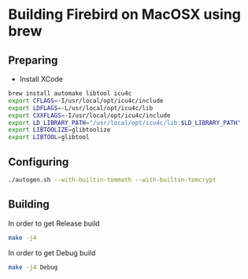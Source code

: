# Building Firebird on MacOSX using brew

## Preparing

- Install XCode


```bash
brew install automake libtool icu4c
export CFLAGS=-I/usr/local/opt/icu4c/include
export LDFLAGS=-L/usr/local/opt/icu4c/lib
export CXXFLAGS=-I/usr/local/opt/icu4c/include
export LD_LIBRARY_PATH="/usr/local/opt/icu4c/lib:$LD_LIBRARY_PATH"
export LIBTOOLIZE=glibtoolize
export LIBTOOL=glibtool
```

## Configuring

```bash
./autogen.sh --with-builtin-tommath --with-builtin-tomcrypt
```

## Building

In order to get Release build

```bash
make -j4
```

In order to get Debug build

```bash
make -j4 Debug
```